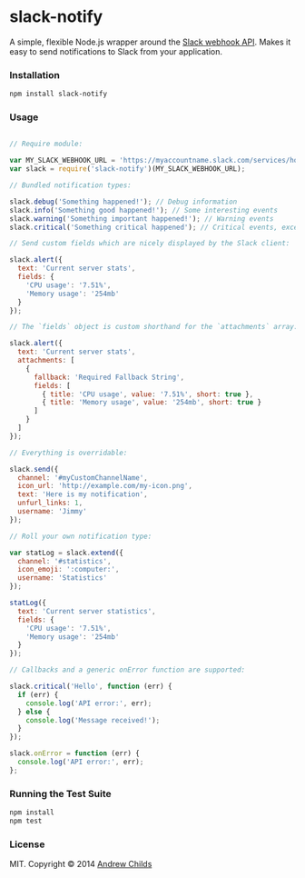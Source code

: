 # slack-notify

A simple, flexible Node.js wrapper around the [Slack webhook API](https://api.slack.com). Makes it easy to send notifications to Slack from your application.

### Installation

```sh
npm install slack-notify
```

### Usage

```js

// Require module:

var MY_SLACK_WEBHOOK_URL = 'https://myaccountname.slack.com/services/hooks/incoming-webhook?token=myToken';
var slack = require('slack-notify')(MY_SLACK_WEBHOOK_URL);

// Bundled notification types:

slack.debug('Something happened!'); // Debug information
slack.info('Something good happened!'); // Some interesting events
slack.warning('Something important happened!'); // Warning events
slack.critical('Something critical happened'); // Critical events, exceptions

// Send custom fields which are nicely displayed by the Slack client:

slack.alert({
  text: 'Current server stats',
  fields: {
    'CPU usage': '7.51%',
    'Memory usage': '254mb'
  }
});

// The `fields` object is custom shorthand for the `attachments` array:

slack.alert({
  text: 'Current server stats',
  attachments: [
    {
      fallback: 'Required Fallback String',
      fields: [
        { title: 'CPU usage', value: '7.51%', short: true },
        { title: 'Memory usage', value: '254mb', short: true }
      ]
    }
  ]
});

// Everything is overridable:

slack.send({
  channel: '#myCustomChannelName',
  icon_url: 'http://example.com/my-icon.png',
  text: 'Here is my notification',
  unfurl_links: 1,
  username: 'Jimmy'
});

// Roll your own notification type:

var statLog = slack.extend({
  channel: '#statistics',
  icon_emoji: ':computer:',
  username: 'Statistics'
});

statLog({
  text: 'Current server statistics',
  fields: {
    'CPU usage': '7.51%',
    'Memory usage': '254mb'
  }
});

// Callbacks and a generic onError function are supported:

slack.critical('Hello', function (err) {
  if (err) {
    console.log('API error:', err);
  } else {
    console.log('Message received!');
  }
});

slack.onError = function (err) {
  console.log('API error:', err);
};

```

### Running the Test Suite

```sh
npm install
npm test
```

### License

MIT. Copyright &copy; 2014 [Andrew Childs](http://twitter.com/andrewchilds)
